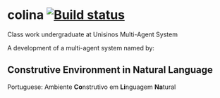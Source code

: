 # colina  [![Build status](https://ci.appveyor.com/api/projects/status/hq57w85r7fwvn1mf?svg=true)](https://ci.appveyor.com/project/rsbavaresco/colina)

Class work undergraduate at Unisinos Multi-Agent System

A development of a multi-agent system named by:

## Construtive Environment in Natural Language

Portuguese: Ambiente **Co**nstrutivo em **Li**nguagem **Na**tural
